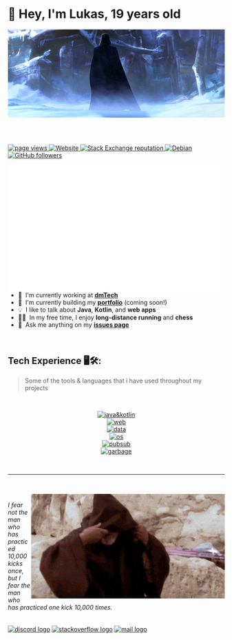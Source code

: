 # 👋 Hey, I'm Lukas, **19** years old

<div align="center">
  <img width="700" alt="GIF" align="center" src="https://github.com/Waischbrot/Waischbrot/blob/main/assets/literally_me.gif">
</div>

</br></br>

<p align="left">
  <a href="https://github.com/Waischbrot/Waischbrot">
    <img src="https://komarev.com/ghpvc/?username=waischbrot" alt="page views" />
  </a>
  <a href="https://waischbrot.net">
    <img alt="Website" src="https://img.shields.io/badge/website-down-red">
  </a>
  <a href="https://stackoverflow.com/users/27356488">
    <img alt="Stack Exchange reputation" src="https://img.shields.io/stackexchange/stackoverflow/r/27356488?color=orange&label=reputation&logo=stackoverflow">
  </a>
  <a href="https://www.debian.org/">
    <img alt="Debian" src="https://img.shields.io/badge/System-Debian-informational?style=flat&logo=debian&color=FCC624">
  </a>
  <a href="https://github.com/Waischbrot">
    <img alt="GitHub followers" src="https://img.shields.io/github/followers/Waischbrot?style=flat&logo=github">
  </a>
</p>

<a href="#waischbrot-title">
  <img src="https://raw.githubusercontent.com/Waischbrot/github-stats-transparent/output/generated/overview.svg" alt="waischbrot" align="right" />
</a>

- 💼 &nbsp;I'm currently working at **[dmTech]**
- 🌱 &nbsp;I'm currently building my **[portfolio]** (coming soon!)
- 💡 &nbsp;I like to talk about **Java**, **Kotlin**, and **web apps**
- 🏃‍♂️ &nbsp;In my free time, I enjoy **long-distance running** and **chess**
- 📯 &nbsp;Ask me anything on my **[issues page]**

</br>

## Tech Experience 🖥️🛠:
> Some of the tools & languages that i have used throughout my projects

</br>
  
<!-- For more icons please follow  https://github.com/MikeCodesDotNET/ColoredBadges -->
<a href="https://waischbrot.net">
  <p align="center">
    <img src="https://skillicons.dev/icons?i=idea,java,kotlin,maven,gradle,spring,hibernate" alt="java&kotlin">
    </br>
    <img src="https://skillicons.dev/icons?i=vscode,html,css,js,ts,bun" alt="web">
    </br>
    <img src="https://skillicons.dev/icons?i=mysql,sqlite,mongodb,postgres" alt="data">
    </br>
    <img src="https://skillicons.dev/icons?i=linux,windows,bash" alt="os">
    </br>
    <img src="https://skillicons.dev/icons?i=redis,kafka" alt="pubsub">
  </br>
    <img src="https://skillicons.dev/icons?i=python" alt="garbage">
  </p>
</a>

</br>

*************

</br>

<p>
  <img width="450" alt="GIF" align="right" src="https://github.com/Waischbrot/Waischbrot/blob/main/assets/contact_me.gif">
  </br>
  <i>I fear not the man who has practiced 10,000 kicks once, but I</i>
  </br>
  <i>fear the man who has practiced one kick 10,000 times.</i>
  </br>
  </br>
  </br>
  <a href="https://discord.gg/mDfs2Db5TP" target="_blank" rel="noopener noreferrer"> <img src="https://img.shields.io/static/v1?message=Discord&logo=discord&label=&color=7289DA&logoColor=white&labelColor=&style=for-the-badge" height="40" alt="discord logo"  /></a>
  <a href="https://stackoverflow.com/users/27356488/waischbrot" target="_blank" rel="noopener noreferrer"> <img src="https://img.shields.io/static/v1?message=Stackoverflow&logo=stackoverflow&label=&color=FE7A16&logoColor=white&labelColor=&style=for-the-badge" height="40" alt="stackoverflow logo"  /></a>
  <a href="mailto:lukas.bollhoefer@gmx.de" target="_blank" rel="noopener noreferrer"> <img src="https://img.shields.io/static/v1?message=lukas.bollhoefer@gmx.de&logo=maildotru&label=&color=4CAF50&logoColor=white&labelColor=&style=for-the-badge" height="40" alt="mail logo"  /></a>
</p>

[dmTech]: https://www.dm-jobs.com/dmTECH/?locale=de_DE "dmTech"
[portfolio]: https://waischbrot.net "My Portfolio"
[issues page]: https://github.com/Waischbrot/issues "Waischbrot/issues"
